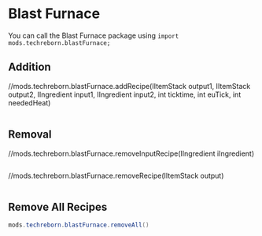 # Blast Furnace
You can call the Blast Furnace package using `import mods.techreborn.blastFurnace;`

Addition
------
//mods.techreborn.blastFurnace.addRecipe(IItemStack output1, IItemStack output2, IIngredient input1, IIngredient input2, int ticktime, int euTick, int neededHeat)
```java

```
Removal
------
//mods.techreborn.blastFurnace.removeInputRecipe(IIngredient iIngredient)
```java

```
//mods.techreborn.blastFurnace.removeRecipe(IItemStack output)
```java

```
Remove All Recipes
------
```java
mods.techreborn.blastFurnace.removeAll()
```
